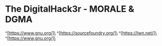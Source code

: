 # The DigitalHack3r - MORALE & DGMA
^[https://www.gnu.org/]\
^[https://sourcefoundry.org/]\
^[https://lwn.net/]\
^[https://www.gnu.org/]\
